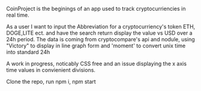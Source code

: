 CoinProject is the beginings of an app used to track cryptocurriencies in real time.

As a user I want to input the Abbreviation for a cryptocurriency's token ETH, DOGE,LITE ect. and have the search return 
display the value vs USD over a 24h period.
The data is coming from cryptocompare's api and nodule, using "Victory" to display in line graph form and 'moment' to convert unix time into standard 24h

A work in progress, noticably CSS free and an issue displaying the x axis time values in convienient divisions. 


Clone the repo,
run npm i,
npm start

